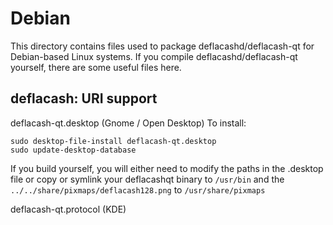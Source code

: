 
Debian
====================
This directory contains files used to package deflacashd/deflacash-qt
for Debian-based Linux systems. If you compile deflacashd/deflacash-qt yourself, there are some useful files here.

## deflacash: URI support ##


deflacash-qt.desktop  (Gnome / Open Desktop)
To install:

	sudo desktop-file-install deflacash-qt.desktop
	sudo update-desktop-database

If you build yourself, you will either need to modify the paths in
the .desktop file or copy or symlink your deflacashqt binary to `/usr/bin`
and the `../../share/pixmaps/deflacash128.png` to `/usr/share/pixmaps`

deflacash-qt.protocol (KDE)

